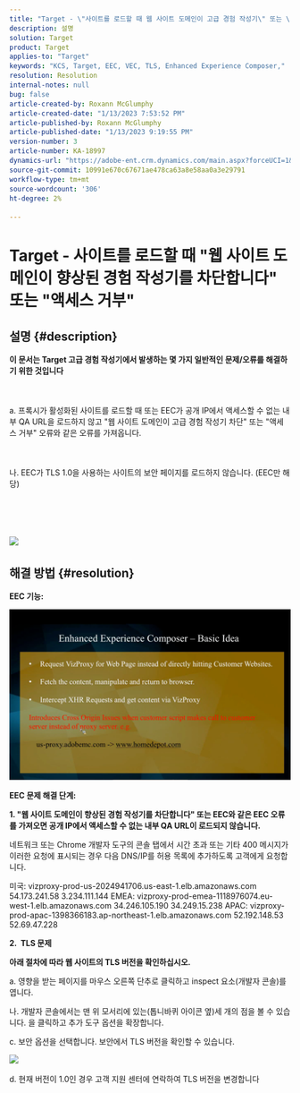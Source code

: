 ```yaml
---
title: "Target - \"사이트를 로드할 때 웹 사이트 도메인이 고급 경험 작성기\" 또는 \"액세스 거부\"를 차단합니다."
description: 설명
solution: Target
product: Target
applies-to: "Target"
keywords: "KCS, Target, EEC, VEC, TLS, Enhanced Experience Composer,"
resolution: Resolution
internal-notes: null
bug: false
article-created-by: Roxann McGlumphy
article-created-date: "1/13/2023 7:53:52 PM"
article-published-by: Roxann McGlumphy
article-published-date: "1/13/2023 9:19:55 PM"
version-number: 3
article-number: KA-18997
dynamics-url: "https://adobe-ent.crm.dynamics.com/main.aspx?forceUCI=1&pagetype=entityrecord&etn=knowledgearticle&id=98421200-7c93-ed11-aad1-6045bd006a22"
source-git-commit: 10991e670c67671ae478ca63a8e58aa0a3e29791
workflow-type: tm+mt
source-wordcount: '306'
ht-degree: 2%

---
```


# Target - 사이트를 로드할 때 &quot;웹 사이트 도메인이 향상된 경험 작성기를 차단합니다&quot; 또는 &quot;액세스 거부&quot;

## 설명 {#description}

<b>이 문서는 Target 고급 경험 작성기에서 발생하는 몇 가지 일반적인 문제/오류를 해결하기 위한 것입니다</b><br><br> <br><br>a. 프록시가 활성화된 사이트를 로드할 때 또는 EEC가 공개 IP에서 액세스할 수 없는 내부 QA URL을 로드하지 않고 &quot;웹 사이트 도메인이 고급 경험 작성기 차단&quot; 또는 &quot;액세스 거부&quot; 오류와 같은 오류를 가져옵니다.<br><br> <br><br>나. EEC가 TLS 1.0을 사용하는 사이트의 보안 페이지를 로드하지 않습니다. (EEC만 해당) <br><br> <br><br> <br><br>![](https://adobe-ent.crm.dynamics.com/api/data/v9.0/msdyn_knowledgearticleimages%289163ac73-37ab-ec11-983f-000d3a349523%29/msdyn_blobfile/$value)

## 해결 방법 {#resolution}


<b>EEC 기능:</b>

![](assets/6ea1c39f-52ab-ec11-983f-000d3a3496ef.png)



<b>EEC 문제 해결 단계:</b>

<b>1. &quot;웹 사이트 도메인이 향상된 경험 작성기를 차단합니다&quot; 또는 EEC와 같은 EEC 오류를 가져오면 공개 IP에서 액세스할 수 없는 내부 QA URL이 로드되지 않습니다.</b>

네트워크 또는 Chrome 개발자 도구의 콘솔 탭에서 시간 초과 또는 기타 400 메시지가 이러한 요청에 표시되는 경우 다음 DNS/IP를 허용 목록에 추가하도록 고객에게 요청합니다.

미국: vizproxy-prod-us-2024941706.us-east-1.elb.amazonaws.com
54.173.241.58 3.234.111.144 EMEA: vizproxy-prod-emea-1118976074.eu-west-1.elb.amazonaws.com
34.246.105.190 34.249.15.238 APAC: vizproxy-prod-apac-1398366183.ap-northeast-1.elb.amazonaws.com
52.192.148.53
52.69.47.228



<b>2.  TLS 문제</b>

<b>아래 절차에 따라 웹 사이트의 TLS 버전을 확인하십시오.</b>

a. 영향을 받는 페이지를 마우스 오른쪽 단추로 클릭하고 inspect 요소(개발자 콘솔)를 엽니다.

나. 개발자 콘솔에서는 맨 위 모서리에 있는(톱니바퀴 아이콘 옆)세 개의 점을 볼 수 있습니다. 을 클릭하고 추가 도구 옵션을 확장합니다.

c. 보안 옵션을 선택합니다. 보안에서 TLS 버전을 확인할 수 있습니다.

![](https://experienceleague.adobe.com/docs/target/assets/firefox_more_info_3.png?lang=en)

d. 현재 버전이 1.0인 경우 고객 지원 센터에 연락하여 TLS 버전을 변경합니다


